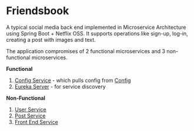 # Friendsbook

A typical social media back end implemented in Microservice Architecture using Spring Boot + Netflix OSS.
It supports operations like sign-up, log-in, creating a post with images and text.

The application compromises of 2 functional microservices and 3 non-functional microservices.



**Functional**

1. [Config Service](https://github.com/Vaibhav5757/FriendsBook-Config-Server) - which pulls config from [Config](https://github.com/Vaibhav5757/FriendsBook-Config)
2. [Eureka Server](https://github.com/Vaibhav5757/FriendsBook-Eureka-Server) - for service discovery



**Non-Functional**

1. [User Service](https://github.com/Vaibhav5757/FriendsBook-User-Service)
2. [Post Service](https://github.com/Vaibhav5757/Friendsbook-Post-Service)
3. [Front End Service](https://github.com/Vaibhav5757/FriendsBook-Front-End-Service)
